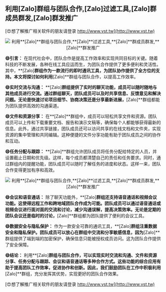 ## **利用**[Zalo]**群组与团队合作,**[Zalo]**过滤工具,**[Zalo]**群成员群发,**[Zalo]**群发推广**

[😍想了解推广相关软件的朋友请登录 http://www.vst.tw](http://www.vst.tw)

 <center><img src="https://vst.tw/MP4/tuiguang/png/1.png" alt="利用**[Zalo]**群组与团队合作,**[Zalo]**过滤工具,**[Zalo]**群成员群发,**[Zalo]**群发推广"></center>

**😄引言：**
在现代社会中，团队合作是提高工作效率和实现共同目标的关键。随着科技的不断发展，各种在线工具应运而生，为团队合作提供了更多便利和灵活性。其中，**[Zalo]**群组作为一款流行的即时通讯工具，为团队协作提供了全方位的支持。本文将探讨如何利用**[Zalo]**群组与团队合作，以提高工作效率。

**😄实时交流与沟通：**
**[Zalo]**群组提供了实时的聊天功能，成员可以随时随地与其他成员进行交流。通过群组聊天，团队成员可以及时共享信息、反馈意见和解决问题。无论是快速讨论项目细节、协商决策还是分享最新进展，**[Zalo]**群组都能为团队提供高效的沟通渠道。

**😄文件和资源分享：**
在**[Zalo]**群组中，成员可以轻松共享文件和资源。团队成员可以上传和下载重要文档、报告和演示文稿等，确保每个人都能够获得最新的信息。此外，通过共享链接，团队成员还可以访问共享的在线文档和文件夹，实现资源的集中管理和共同编辑。这种便捷的文件分享功能有助于团队成员之间的协作和互动。

**😄任务分配与跟踪：**
**[Zalo]**群组允许团队成员将任务分配给特定的人员，并设置截止日期和优先级。这样，每个成员都清楚自己的责任和任务要求。同时，通过群组内的提醒功能，团队成员可以随时了解任务的进度和状态。这样一来，团队合作变得更加有序和高效。

 <center><img src="https://vst.tw/MP4/tuiguang/png/5.png" alt="利用**[Zalo]**群组与团队合作,**[Zalo]**过滤工具,**[Zalo]**群成员群发,**[Zalo]**群发推广"></center>

**😄会议和语音通话：**
除了聊天功能外，**[Zalo]**群组还支持语音通话和视频会议功能。这使得远程工作和跨地域团队合作成为可能。团队成员可以通过语音通话或视频会议进行面对面的交流和讨论，减少沟通误解，提高决策效率。无论是定期的团队会议还是临时的讨论，**[Zalo]**群组都为团队提供了便利的会议工具。

**😄数据安全与隐私保护：**
作为一款安全可靠的通讯工具，**[Zalo]**群组注重数据安全和隐私保护。团队成员可以放心在群组中交流和分享敏感信息，因为**[Zalo]**群组提供了端到端的加密保护，确保信息只能被授权成员访问。这为团队合作提供了安全保障。

**😄结论：**
利用**[Zalo]**群组与团队合作，可以实现实时交流和沟通、文件和资源分享、任务分配与跟踪、会议和语音通话等多种合作方式。这些功能的综合应用有助于提高团队工作效率，促进协作和创新。因此，我们鼓励团队在工作中积极利用**[Zalo]**群组，充分发挥其优势，实现更好的团队合作效果。

[😍想了解推广相关软件的朋友请登录 http://www.vst.tw](http://www.vst.tw)



